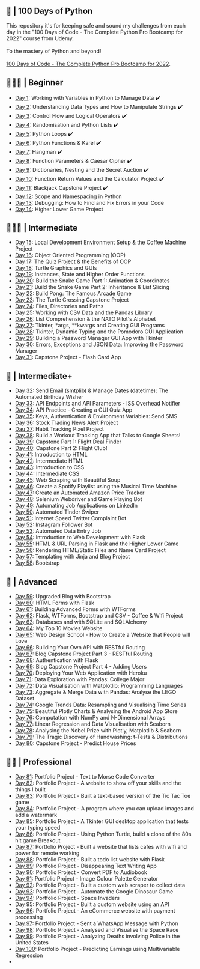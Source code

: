 ## 🐍 | 100 Days of Python
</h1>
</p>

This repository it's for keeping safe and sound my challenges from each day in the "100 Days of Code - The Complete Python Pro Bootcamp for 2022" course from Udemy.
<br />
<br>
To the mastery of Python and beyond! 
<br />
<br>
[100 Days of Code - The Complete Python Pro Bootcamp for 2022](https://www.udemy.com/course/100-days-of-code).

## 👨🏻‍🎓 | Beginner
- [Day 1](https://github.com/Sissaz/python-100-days/tree/main/day-01-100/day01#day-1---working-with-variables-in-python-to-manage-data): Working with Variables in Python to Manage Data ✔️
- [Day 2](https://github.com/Sissaz/python-100-days/tree/main/day-01-100/day02#day-2---understanding-data-types-and-how-to-manipulate-strings): Understanding Data Types and How to Manipulate Strings ✔️
- [Day 3](https://github.com/Sissaz/python-100-days/tree/main/day-01-100/day03#day-3---control-flow-and-logical-operators): Control Flow and Logical Operators ✔️
- [Day 4](https://github.com/Sissaz/python-100-days/tree/main/day-01-100/day04#day-4---randomisation-and-python-lists): Randomisation and Python Lists ✔️
- [Day 5](https://github.com/Sissaz/python-100-days/tree/main/day-01-100/day05#day-5---python-loops): Python Loops ✔️
- [Day 6](https://github.com/Sissaz/python-100-days/tree/main/day-01-100/day06#day-6---python-functions--karel): Python Functions & Karel ✔️
- [Day 7](https://github.com/Sissaz/python-100-days/tree/main/day-01-100/day07#day-7---hangman): Hangman ✔️
- [Day 8](https://github.com/Sissaz/python-100-days/blob/main/day-01-100/day08/README.md#day-8---function-parameters--caesar-cipher): Function Parameters & Caesar Cipher ✔️
- [Day 9](https://github.com/Sissaz/python-100-days/blob/main/day-01-100/day09/README.md#day-9---dictionaries-nesting-and-the-secret-auction): Dictionaries, Nesting and the Secret Auction ✔️
- [Day 10](https://github.com/Sissaz/python-100-days/blob/main/day-01-100/day10/README.md#day-10---function-return-values-and-the-calculator-project): Function Return Values and the Calculator Project ✔️
- [Day 11](https://github.com/Sissaz/python-100-days/tree/main/day-01-100/day11#day-11---blackjack-capstone-project): Blackjack Capstone Project ✔️
- [Day 12](https://github.com/Sissaz/python-100-days/tree/main/day-01-100/day12#day-12---scope-and-namespacing-in-python): Scope and Namespacing in Python
- [Day 13](day13): Debugging: How to Find and Fix Errors in your Code
- [Day 14](day14): Higher Lower Game Project

## 🏋🏻‍♂️ | Intermediate
- [Day 15](day15): Local Development Environment Setup & the Coffee Machine Project
- [Day 16](day16): Object Oriented Programming (OOP)
- [Day 17](day17): The Quiz Project & the Benefits of OOP
- [Day 18](day18): Turtle Graphics and GUIs
- [Day 19](day19): Instances, State and Higher Order Functions
- [Day 20](day20): Build the Snake Game Part 1: Animation & Coordinates
- [Day 21](day21): Build the Snake Game Part 2: Inheritance & List Slicing
- [Day 22](day22): Build Pong: The Famous Arcade Game
- [Day 23](day23): The Turtle Crossing Capstone Project
- [Day 24](day24): Files, Directories and Paths
- [Day 25](day25): Working with CSV Data and the Pandas Library
- [Day 26](day26): List Comprehension & the NATO Pilot's Alphabet
- [Day 27](day27): Tkinter, *args, **kwargs and Creating GUI Programs
- [Day 28](day28): Tkinter, Dynamic Typing and the Pomodoro GUI Application
- [Day 29](day29): Building a Password Manager GUI App with Tkinter
- [Day 30](day30): Errors, Exceptions and JSON Data: Improving the Password Manager
- [Day 31](day31): Capstone Project - Flash Card App

## 💪 | Intermediate+
- [Day 32](day32): Send Email (smtplib) & Manage Dates (datetime): The Automated Birthday Wisher
- [Day 33](day33): API Endpoints and API Parameters - ISS Overhead Notifier
- [Day 34](day34): API Practice - Creating a GUI Quiz App
- [Day 35](day35): Keys, Authentication & Environment Variables: Send SMS
- [Day 36](day36): Stock Trading News Alert Project
- [Dau 37](day37): Habit Tracking Pixel Project
- [Day 38](day38): Build a Workout Tracking App that Talks to Google Sheets!
- [Day 39](day39): Capstone Part 1: Flight Deal Finder
- [Day 40](day40): Capstone Part 2: Flight Club!
- [Day 41](day41): Introduction to HTML
- [Day 42](day42): Intermediate HTML
- [Day 43](day43): Introduction to CSS
- [Day 44](day44): Intermediate CSS
- [Day 45](day45): Web Scraping with Beautiful Soup
- [Day 46](day46): Create a Spotify Playlist using the Musical Time Machine
- [Day 47](day47): Create an Automated Amazon Price Tracker
- [Day 48](day48): Selenium Webdriver and Game Playing Bot
- [Day 49](day49): Automating Job Applications on LinkedIn
- [Day 50](day50): Automated Tinder Swiper
- [Day 51](day51): Internet Speed Twitter Complaint Bot
- [Day 52](day52): Instagram Follower Bot
- [Day 53](day53): Automated Data Entry Job
- [Day 54](day54): Introduction to Web Development with Flask
- [Day 55](day55): HTML & URL Parsing in Flask and the Higher Lower Game
- [Day 56](day56): Rendering HTML/Static Files and Name Card Project
- [Day 57](day57): Templating with Jinja and Blog Project
- [Day 58](day58): Bootstrap

## 🚀 | Advanced
- [Day 59](day59): Upgraded Blog with Bootstrap
- [Day 60](day60): HTML Forms with Flask
- [Day 61](day61): Building Advanced Forms with WTForms
- [Day 62](day62): Flask, WTForms, Bootstrap and CSV - Coffee & Wifi Project
- [Day 63](day63): Databases and with SQLite and SQLAlchemy
- [Day 64](day64): My Top 10 Movies Website
- [Day 65](day65): Web Design School - How to Create a Website that People will Love
- [Day 66](day66): Building Your Own API with RESTful Routing
- [Day 67](day67): Blog Capstone Project Part 3 - RESTful Routing
- [Day 68](day68): Authentication with Flask
- [Day 69](day69): Blog Capstone Project Part 4 - Adding Users
- [Day 70](day70): Deploying Your Web Application with Heroku
- [Day 71](day71): Data Exploration with Pandas: College Major
- [Day 72](day72): Data Visualisation with Matplotlib: Programming Languages
- [Day 73](day73): Aggregate & Merge Data with Pandas: Analyse the LEGO Dataset
- [Day 74](day74): Google Trends Data: Resampling and Visualising Time Series
- [Day 75](day75): Beautiful Plotly Charts & Analysing the Android App Store
- [Day 76](day76): Computation with NumPy and N-Dimensional Arrays
- [Day 77](day77): Linear Regression and Data Visualisation with Seaborn
- [Day 78](day78): Analysing the Nobel Prize with Plotly, Matplotlib & Seaborn
- [Day 79](day79): The Tragic Discovery of Handwashing: t-Tests & Distributions
- [Day 80](day80): Capstone Project - Predict House Prices

## 👨‍💻 | Professional
- [Day 81](day81): Portfolio Project - Text to Morse Code Converter
- [Day 82](day82): Portfolio Project - A website to show off your skills and the things I built
- [Day 83](day83): Portfolio Project - Built a text-based version of the Tic Tac Toe game
- [Day 84](day84): Portfolio Project - A program where you can upload images and add a watermark
- [Day 85](day85): Portfolio Project - A Tkinter GUI desktop application that tests your typing speed
- [Day 86](day86): Portfolio Project - Using Python Turtle, build a clone of the 80s hit game Breakout
- [Day 87](day87): Portfolio Project - Built a website that lists cafes with wifi and power for remote working
- [Day 88](day88): Portfolio Project - Built a todo list website with Flask
- [Day 89](day89): Portfolio Project - Disappearing Text Writing App
- [Day 90](day90): Portfolio Project - Convert PDF to Audiobook
- [Day 91](day91): Portfolio Project - Image Colour Palette Generator
- [Day 92](day92): Portfolio Project - Built a custom web scraper to collect data
- [Day 93](day93): Portfolio Project - Automate the Google Dinosaur Game
- [Day 94](day94): Portfolio Project - Space Invaders
- [Day 95](day95): Portfolio Project - Built a custom website using an API
- [Day 96](day96): Portfolio Project - An eCommerce website with payment processing
- [Day 97](day97): Portfolio Project - Sent a WhatsApp Message with Python
- [Day 98](day98): Portfolio Project - Analysed and Visualise the Space Race
- [Day 99](day99): Portfolio Project - Analyzing Deaths involving Police in the United States
- [Day 100](day100): Portfolio Project - Predicting Earnings using Multivariable Regression
- 
